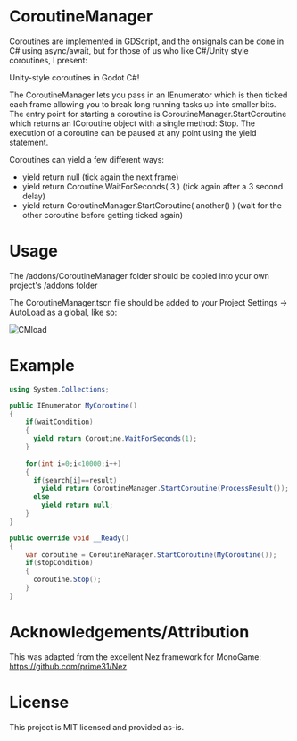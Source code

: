 # CoroutineManager

Coroutines are implemented in GDScript, and the onsignals can be done in C# using async/await, but for those of us who like C#/Unity style coroutines, I present:

Unity-style coroutines in Godot C#!

The CoroutineManager lets you pass in an IEnumerator which is then ticked each frame allowing you to break long running tasks up into smaller bits. The entry point for starting a coroutine is CoroutineManager.StartCoroutine which returns an ICoroutine object with a single method: Stop. The execution of a coroutine can be paused at any point using the yield statement. 

Coroutines can yield a few different ways:
- yield return null (tick again the next frame)
- yield return Coroutine.WaitForSeconds( 3 ) (tick again after a 3 second delay)
- yield return CoroutineManager.StartCoroutine( another() ) (wait for the other coroutine before getting ticked again)

# Usage

The /addons/CoroutineManager folder should be copied into your own project's /addons folder

The CoroutineManager.tscn file should be added to your Project Settings -> AutoLoad as a global, like so:

![CMload](https://user-images.githubusercontent.com/61599196/151710358-1330b879-31dc-4814-a1c7-6350bc1568b9.png)

# Example
```C#
using System.Collections;

public IEnumerator MyCoroutine()
{
    if(waitCondition)
    {
      yield return Coroutine.WaitForSeconds(1);
    }
    
    for(int i=0;i<10000;i++)
    {
      if(search[i]==result)
        yield return CoroutineManager.StartCoroutine(ProcessResult());
      else
        yield return null;
    }
}

public override void __Ready()
{
    var coroutine = CoroutineManager.StartCoroutine(MyCoroutine());
    if(stopCondition)
    {
      coroutine.Stop();
    }
}
```

# Acknowledgements/Attribution

This was adapted from the excellent Nez framework for MonoGame: https://github.com/prime31/Nez

# License

This project is MIT licensed and provided as-is.
